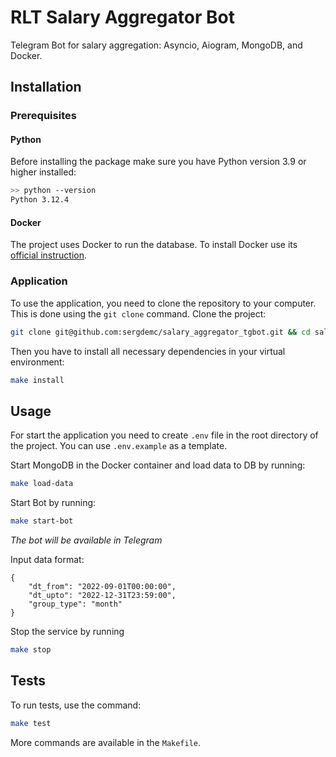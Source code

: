 # RLT Salary Aggregator Bot
Telegram Bot for salary aggregation: Asyncio, Aiogram, MongoDB, and Docker.

## Installation

### Prerequisites

#### Python

Before installing the package make sure you have Python version 3.9 or higher installed:

```bash
>> python --version
Python 3.12.4
```

#### Docker

The project uses Docker to run the database. To install Docker use its [official instruction](https://docs.docker.com/get-docker/).

### Application

To use the application, you need to clone the repository to your computer. This is done using the `git clone` command. Clone the project:

```bash
git clone git@github.com:sergdemc/salary_aggregator_tgbot.git && cd salary_aggregator_tgbot
```

Then you have to install all necessary dependencies in your virtual environment:

```bash
make install
```

## Usage

For start the application you need to create `.env` file in the root directory of the project. You can use `.env.example` as a template.

Start MongoDB in the Docker container and load data to DB by running:
```bash
make load-data
```

Start Bot by running:
```bash
make start-bot
```

_The bot will be available in Telegram_

Input data format:
```
{
    "dt_from": "2022-09-01T00:00:00",
    "dt_upto": "2022-12-31T23:59:00",
    "group_type": "month"
}
```

Stop the service by running
```bash
make stop
```

## Tests

To run tests, use the command:
```bash
make test
```

More commands are available in the `Makefile`.
